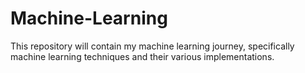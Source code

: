 # Machine-Learning
This repository will contain my machine learning journey, specifically machine learning techniques and their various implementations.
